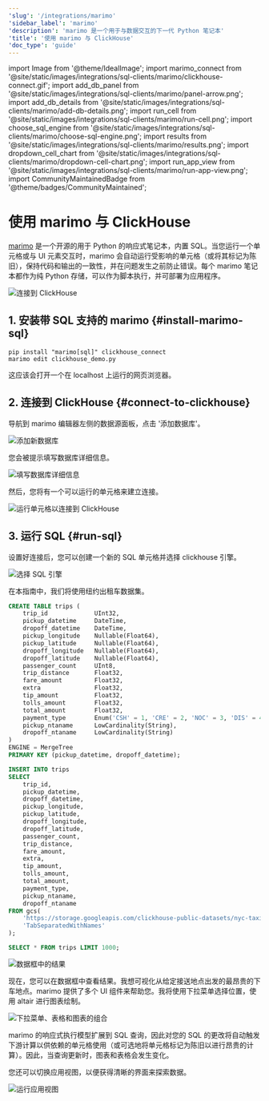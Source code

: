 ```yaml
---
'slug': '/integrations/marimo'
'sidebar_label': 'marimo'
'description': 'marimo 是一个用于与数据交互的下一代 Python 笔记本'
'title': '使用 marimo 与 ClickHouse'
'doc_type': 'guide'
---
```


import Image from '@theme/IdealImage';
import marimo_connect from '@site/static/images/integrations/sql-clients/marimo/clickhouse-connect.gif';
import add_db_panel from '@site/static/images/integrations/sql-clients/marimo/panel-arrow.png';
import add_db_details from '@site/static/images/integrations/sql-clients/marimo/add-db-details.png';
import run_cell from '@site/static/images/integrations/sql-clients/marimo/run-cell.png';
import choose_sql_engine from '@site/static/images/integrations/sql-clients/marimo/choose-sql-engine.png';
import results from '@site/static/images/integrations/sql-clients/marimo/results.png';
import dropdown_cell_chart from '@site/static/images/integrations/sql-clients/marimo/dropdown-cell-chart.png';
import run_app_view from '@site/static/images/integrations/sql-clients/marimo/run-app-view.png';
import CommunityMaintainedBadge from '@theme/badges/CommunityMaintained';


# 使用 marimo 与 ClickHouse

<CommunityMaintainedBadge/>

[marimo](https://marimo.io/) 是一个开源的用于 Python 的响应式笔记本，内置 SQL。当您运行一个单元格或与 UI 元素交互时，marimo 会自动运行受影响的单元格（或将其标记为陈旧），保持代码和输出的一致性，并在问题发生之前防止错误。每个 marimo 笔记本都作为纯 Python 存储，可以作为脚本执行，并可部署为应用程序。

<Image img={marimo_connect} size="md" border alt="连接到 ClickHouse" />

## 1. 安装带 SQL 支持的 marimo {#install-marimo-sql}

```shell
pip install "marimo[sql]" clickhouse_connect
marimo edit clickhouse_demo.py
```
这应该会打开一个在 localhost 上运行的网页浏览器。

## 2. 连接到 ClickHouse {#connect-to-clickhouse}

导航到 marimo 编辑器左侧的数据源面板，点击 '添加数据库'。

<Image img={add_db_panel} size="sm" border alt="添加新数据库" />

您会被提示填写数据库详细信息。

<Image img={add_db_details} size="md" border alt="填写数据库详细信息" />

然后，您将有一个可以运行的单元格来建立连接。

<Image img={run_cell} size="md" border alt="运行单元格以连接到 ClickHouse" />

## 3. 运行 SQL {#run-sql}

设置好连接后，您可以创建一个新的 SQL 单元格并选择 clickhouse 引擎。

<Image img={choose_sql_engine} size="md" border alt="选择 SQL 引擎" />

在本指南中，我们将使用纽约出租车数据集。

```sql
CREATE TABLE trips (
    trip_id             UInt32,
    pickup_datetime     DateTime,
    dropoff_datetime    DateTime,
    pickup_longitude    Nullable(Float64),
    pickup_latitude     Nullable(Float64),
    dropoff_longitude   Nullable(Float64),
    dropoff_latitude    Nullable(Float64),
    passenger_count     UInt8,
    trip_distance       Float32,
    fare_amount         Float32,
    extra               Float32,
    tip_amount          Float32,
    tolls_amount        Float32,
    total_amount        Float32,
    payment_type        Enum('CSH' = 1, 'CRE' = 2, 'NOC' = 3, 'DIS' = 4, 'UNK' = 5),
    pickup_ntaname      LowCardinality(String),
    dropoff_ntaname     LowCardinality(String)
)
ENGINE = MergeTree
PRIMARY KEY (pickup_datetime, dropoff_datetime);
```

```sql
INSERT INTO trips
SELECT
    trip_id,
    pickup_datetime,
    dropoff_datetime,
    pickup_longitude,
    pickup_latitude,
    dropoff_longitude,
    dropoff_latitude,
    passenger_count,
    trip_distance,
    fare_amount,
    extra,
    tip_amount,
    tolls_amount,
    total_amount,
    payment_type,
    pickup_ntaname,
    dropoff_ntaname
FROM gcs(
    'https://storage.googleapis.com/clickhouse-public-datasets/nyc-taxi/trips_0.gz',
    'TabSeparatedWithNames'
);
```

```sql
SELECT * FROM trips LIMIT 1000;
```

<Image img={results} size="lg" border alt="数据框中的结果" />

现在，您可以在数据框中查看结果。我想可视化从给定接送地点出发的最昂贵的下车地点。marimo 提供了多个 UI 组件来帮助您。我将使用下拉菜单选择位置，使用 altair 进行图表绘制。

<Image img={dropdown_cell_chart} size="lg" border alt="下拉菜单、表格和图表的组合" />

marimo 的响应式执行模型扩展到 SQL 查询，因此对您的 SQL 的更改将自动触发下游计算以供依赖的单元格使用（或可选地将单元格标记为陈旧以进行昂贵的计算）。因此，当查询更新时，图表和表格会发生变化。

您还可以切换应用视图，以便获得清晰的界面来探索数据。

<Image img={run_app_view} size="md" border alt="运行应用视图" />

